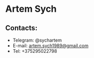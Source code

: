 # Artem Sych

## Contacts:
  * Telegram: @sychartem
  * E-mail: artem.sych1989@gmail.com   
  * Tel: +375295022798

  


